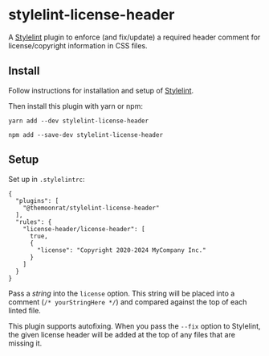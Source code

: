 # stylelint-license-header

A [Stylelint](https://stylelint.io/) plugin to enforce (and fix/update) a required header comment for license/copyright information in CSS files.

## Install

Follow instructions for installation and setup of [Stylelint](https://stylelint.io/).

Then install this plugin with yarn or npm:

```
yarn add --dev stylelint-license-header
```

```
npm add --save-dev stylelint-license-header
```

## Setup

Set up in `.stylelintrc`:

```
{
  "plugins": [
    "@themoonrat/stylelint-license-header"
  ],
  "rules": {
    "license-header/license-header": [
	  true,
	  {
        "license": "Copyright 2020-2024 MyCompany Inc."
      }
    ]
  }
}
```

Pass a *string* into the `license` option. This string will be placed into a comment (`/* yourStringHere */`) and compared against the top of each linted file.

This plugin supports autofixing. When you pass the `--fix` option to Stylelint, the given license header will be added at the top of any files that are missing it.
